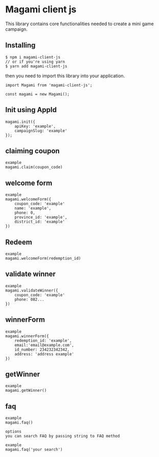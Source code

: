 # Magami client js 

This library contains core functionalities needed to create a mini game campaign. 

## Installing

```
$ npm i magami-client-js
// or if you're using yarn
$ yarn add magami-client-js
```

then you need to import this library into your application.

```
import Magami from 'magami-client-js';

const magami = new Magami();
```

## Init using AppId 

```
magami.init({
    apiKey: 'example',
    campaignSlug: 'example'
});
```
## claiming coupon
```
example
magami.claim(coupon_code)
```
## welcome form
```
example
magami.welcomeForm({
    coupon_code: 'example'
    name: 'example',
    phone: 0,
    province_id: 'example',
    district_id: 'example'
})
```

## Redeem
```
example
magami.welcomeForm(redemption_id)
```

## validate winner
```
example
magami.validateWinner({
    coupon_code: 'example'
    phone: 082...
})
```

## winnerForm
```
example
magami.winnerForm({
    redemption_id: 'example',
    email:'email@example.com',
    id_number: 234232342342,
    address: 'address example'
})
```

## getWinner
```
example
magami.getWinner()
```
## faq
```
example
magami.faq()

options
you can search FAQ by passing string to FAQ method

example
magami.faq('your search')
```

